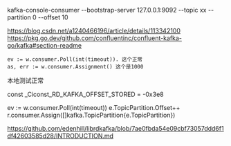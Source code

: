 kafka-console-consumer --bootstrap-server 127.0.0.1:9092 --topic xx --partition 0 --offset 10

https://blog.csdn.net/a1240466196/article/details/113342100
https://pkg.go.dev/github.com/confluentinc/confluent-kafka-go/kafka#section-readme


	ev := w.consumer.Poll(int(timeout)). 这个正常
	as, err := w.consumer.Assignment() 这个是1000
  
  本地测试正常


const _Ciconst_RD_KAFKA_OFFSET_STORED = -0x3e8


ev := w.consumer.Poll(int(timeout))
e.TopicPartition.Offset++
r.consumer.Assign([]kafka.TopicPartition{e.TopicPartition})


https://github.com/edenhill/librdkafka/blob/7ae0fbda54e09cbf73057ddd6f1df42603585d28/INTRODUCTION.md
